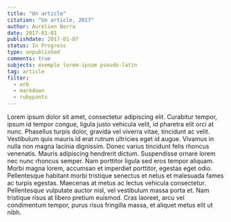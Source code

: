 ```yaml
---
title: "Un article"
citation: "Un article, 2017"
author: Aurélien Berra
date: 2017-01-01
publishdate: 2017-01-07
status: In Progress
type: unpublished
comments: true
subjects: exemple lorem-ipsum pseudo-latin
tag: article
filter:
  - erb
  - markdown
  - rubypants
---
```


Lorem ipsum dolor sit amet, consectetur adipiscing elit. Curabitur tempor, ipsum id tempor congue, ligula justo vehicula velit, id pharetra elit orci at nunc. Phasellus turpis dolor, gravida vel viverra vitae, tincidunt ac velit. Vestibulum quis mauris id erat rutrum ultricies eget id augue. Vivamus in nulla non magna lacinia dignissim. Donec varius tincidunt felis rhoncus venenatis. Mauris adipiscing hendrerit dictum. Suspendisse ornare lorem nec nunc rhoncus semper. Nam porttitor ligula sed eros tempor aliquam. Morbi magna lorem, accumsan et imperdiet porttitor, egestas eget odio. Pellentesque habitant morbi tristique senectus et netus et malesuada fames ac turpis egestas. Maecenas at metus ac lectus vehicula consectetur. Pellentesque vulputate auctor nisl, vel vestibulum massa porta et. Nam tristique risus at libero pretium euismod. Cras laoreet, arcu vel condimentum tempor, purus risus fringilla massa, et aliquet metus elit ut nibh.
